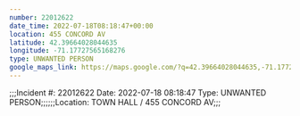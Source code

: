 ```yaml
---
number: 22012622
date_time: 2022-07-18T08:18:47+00:00
location: 455 CONCORD AV
latitude: 42.39664028044635
longitude: -71.17727565168276
type: UNWANTED PERSON
google_maps_link: https://maps.google.com/?q=42.39664028044635,-71.17727565168276
---
```


;;;Incident #: 22012622  Date: 2022-07-18 08:18:47   Type: UNWANTED PERSON;;;;;;Location: TOWN HALL / 455 CONCORD AV;;;
